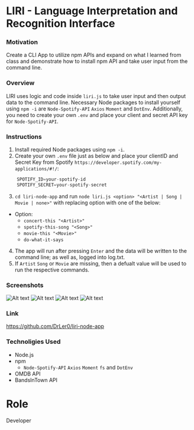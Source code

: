 # LIRI - Language Interpretation and Recognition Interface
### Motivation
  Create a CLI App to utilize npm APIs and expand on what I learned from class and demonstrate how to install npm API and take user input from the command line.
  
 ### Overview
   LIRI uses logic and code inside `liri.js` to take user input and then output data to the command line. Necessary Node packages to install yourself using `npm -i` are `Node-Spotify-API` `Axios` `Moment` and `DotEnv`. Additionally, you need to create your own `.env` and place your client and secret API key for `Node-Spotify-API`.
   
### Instructions
  1. Install required Node packages using `npm -i`.
  2. Create your own `.env` file just as below and place your clientID and Secret Key from Spotify `https://developer.spotify.com/my-applications/#!/`:
  ```javascript
      SPOTIFY_ID=your-spotify-id
      SPOTIFY_SECRET=your-spotify-secret
```
  3. `cd liri-node-app` and run `node liri.js <option> "<Artist | Song | Movie | none>"` with replacing option with one of the below:
* Option:
  * `concert-this "<Artist>"`
  * `spotify-this-song "<Song>"`
  * `movie-this "<Movie>"`
  * `do-what-it-says`
  
4. The app will run after pressing `Enter` and the data will be written to the command line; as well as, logged into log.txt.
5. If `Artist` `Song` or `Movie` are missing, then a defualt value will be used to run the respective commands.

### Screenshots
![Alt text](/../screenshots/screenshots/concert-this.png?raw=true "concert-this Of Monsters and Men")
![Alt text](/../screenshots/screenshots/movie-this.png?raw=true "movie-this Parasite")
![Alt text](/../screenshots/screenshots/spotify-this-song.png?raw=true "spotify-this-song Here Comes the Sun")
![Alt text](/../screenshots/screenshots/do-what-it-says.png?raw=true "do-what-it-says")

### Link
https://github.com/DrLer0/liri-node-app

### Technoligies Used
* Node.js
* npm
  * `Node-Spotify-API` `Axios` `Moment` `fs` and `DotEnv`
* OMDB API
* BandsInTown API
  
# Role
Developer
